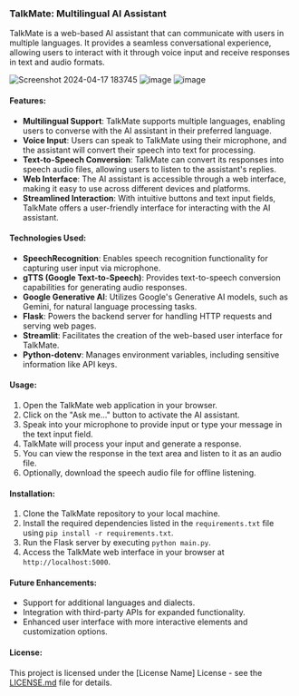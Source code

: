 ### TalkMate: Multilingual AI Assistant

TalkMate is a web-based AI assistant that can communicate with users in multiple languages. It provides a seamless conversational experience, allowing users to interact with it through voice input and receive responses in text and audio formats.

![Screenshot 2024-04-17 183745](https://github.com/Rafe2001/TalkMate-Multilingual-AI-Assistant/assets/108533597/65b8217c-5a67-4e96-baff-2766454b370a)
![image](https://github.com/Rafe2001/TalkMate-Multilingual-AI-Assistant/assets/108533597/e51b21a9-3ac8-4805-bfc4-5ce6d7e65fdb)
![image](https://github.com/Rafe2001/TalkMate-Multilingual-AI-Assistant/assets/108533597/57c65023-1c79-4ae7-826e-79df0d2833e9)

#### Features:
- **Multilingual Support**: TalkMate supports multiple languages, enabling users to converse with the AI assistant in their preferred language.
- **Voice Input**: Users can speak to TalkMate using their microphone, and the assistant will convert their speech into text for processing.
- **Text-to-Speech Conversion**: TalkMate can convert its responses into speech audio files, allowing users to listen to the assistant's replies.
- **Web Interface**: The AI assistant is accessible through a web interface, making it easy to use across different devices and platforms.
- **Streamlined Interaction**: With intuitive buttons and text input fields, TalkMate offers a user-friendly interface for interacting with the AI assistant.

#### Technologies Used:
- **SpeechRecognition**: Enables speech recognition functionality for capturing user input via microphone.
- **gTTS (Google Text-to-Speech)**: Provides text-to-speech conversion capabilities for generating audio responses.
- **Google Generative AI**: Utilizes Google's Generative AI models, such as Gemini, for natural language processing tasks.
- **Flask**: Powers the backend server for handling HTTP requests and serving web pages.
- **Streamlit**: Facilitates the creation of the web-based user interface for TalkMate.
- **Python-dotenv**: Manages environment variables, including sensitive information like API keys.

#### Usage:
1. Open the TalkMate web application in your browser.
2. Click on the "Ask me..." button to activate the AI assistant.
3. Speak into your microphone to provide input or type your message in the text input field.
4. TalkMate will process your input and generate a response.
5. You can view the response in the text area and listen to it as an audio file.
6. Optionally, download the speech audio file for offline listening.

#### Installation:
1. Clone the TalkMate repository to your local machine.
2. Install the required dependencies listed in the `requirements.txt` file using `pip install -r requirements.txt`.
3. Run the Flask server by executing `python main.py`.
4. Access the TalkMate web interface in your browser at `http://localhost:5000`.

#### Future Enhancements:
- Support for additional languages and dialects.
- Integration with third-party APIs for expanded functionality.
- Enhanced user interface with more interactive elements and customization options.

#### License:
This project is licensed under the [License Name] License - see the [LICENSE.md](LICENSE.md) file for details.
